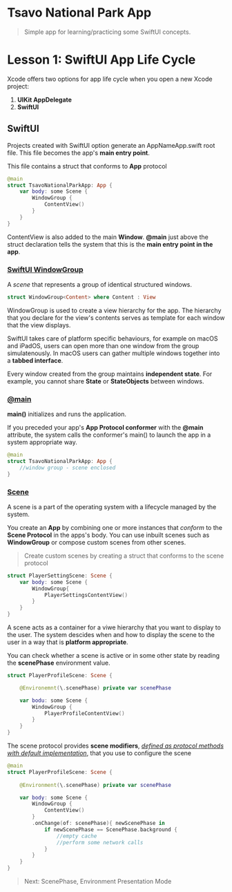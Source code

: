 # Tsavo National Park App
> Simple app for learning/practicing some SwiftUI concepts.

# Lesson 1: SwiftUI App Life Cycle
Xcode offers two options for app life cycle when you open a new Xcode project:

1. **UIKit AppDelegate**
2. **SwiftUI**

## <b>SwiftUI</b>
Projects created with SwiftUI option generate an AppNameApp.swift root file.
This file becomes the app's **main entry point**.

This file contains a struct that conforms to **App** protocol

```swift
@main
struct TsavoNationalParkApp: App {
    var body: some Scene {
        WindowGroup {
            ContentView()
        }
    }
}
```

ContentView is also added to the main **Window**.
**@main** just above the struct declaration tells the system that this is the **main entry point in the app**.

### <u>SwiftUI WindowGroup</u>

A *scene* that represents a group of identical structured windows.

```swift
struct WindowGroup<Content> where Content : View
```

WindowGroup is used to create a view hierarchy for the app. The hierarchy that you declare for the view's contents serves as template for each window that the view displays.

SwiftUI takes care of platform specific behaviours, for example on macOS and iPadOS, users can open more than one window from the group simulatenously. In macOS users can gather multiple windows together into a **tabbed interface**.

Every window created from the group maintains **independent state**. For example, you cannot share **State** or **StateObjects** between windows.

### <u>@main</u>

**main()** initializes and runs the application.

If you preceded your app's **App Protocol conformer** with the **@main** attribute, the system calls the conformer's main() to launch the app in a system appropriate way.

```swift
@main
struct TsavoNationalParkApp: App {
    //window group - scene enclosed
}
```

### <u>Scene</u>

A scene is a part of the operating system with a lifecycle managed by the system.

You create an **App** by combining one or more instances that *conform* to the **Scene Protocol** in the apps's body. 
You can use inbuilt scenes such as **WindowGroup** or compose custom scenes from other scenes.

>Create custom scenes by creating a struct that conforms to the scene protocol

```swift
struct PlayerSettingScene: Scene {
    var body: some Scene {
        WindowGroup{
            PlayerSettingsContentView()
        }
    }
}
```

A scene acts as a container for a viwe hierarchy that you want to display to the user. The system descides when and how to display the scene to the user in a way that is **platform appropriate**.

You can check whether a scene is active or in some other state by reading the **scenePhase** environment value.

```swift
struct PlayerProfileScene: Scene {

    @Environemnt(\.scenePhase) private var scenePhase 

    var bodu: some Scene {
        WindowGroup {
            PlayerProfileContentView()
        }
    }
}
```

The scene protocol provides **scene modifiers**, <u>*defined as protocol methods with default implementation*</u>, that you use to configure the scene

```swift
@main
struct PlayerProfileScene: Scene {
    
    @Environment(\.scenePhase) private var scenePhase

    var body: some Scene {
        WindowGroup {
            ContentView()
        }
        .onChange(of: scenePhase){ newScenePhase in
            if newScenePhase == ScenePhase.background {
                //empty cache
                //perform some network calls
            }
        }
    }
}

```

>Next: ScenePhase, Environment Presentation Mode
